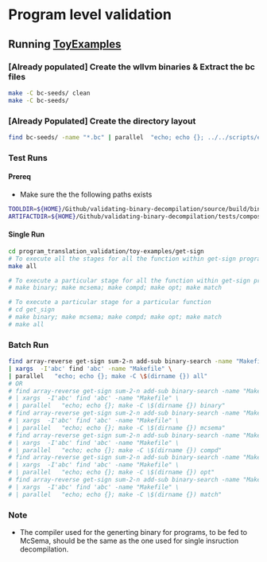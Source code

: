 # Program level validation

## Running [ToyExamples](https://github.com/sdasgup3/validating-binary-decompilation/tree/master/tests/program_translation_validation/toy-examples)

### [Already populated] Create the wllvm binaries & Extract the bc files
```bash
make -C bc-seeds/ clean
make -C bc-seeds/
```

### [Already Populated] Create the directory layout
```bash
find bc-seeds/ -name "*.bc" | parallel  "echo; echo {}; ../../scripts/extractor.py -P ${HOME}/Github/validating-binary-decompilation/source/build/lib/LLVMfunc-analyzer.so -O ./ {}"
```

### Test Runs
#### Prereq
  - Make sure the the following paths exists
  ```bash
  TOOLDIR=${HOME}/Github/validating-binary-decompilation/source/build/bin/
  ARTIFACTDIR=${HOME}/Github/validating-binary-decompilation/tests/compositional_artifacts_single_instruction_decompilation/
  ```

#### Single Run
```bash
cd program_translation_validation/toy-examples/get-sign
# To execute all the stages for all the function within get-sign program
make all

# To execute a particular stage for all the function within get-sign program
# make binary; make mcsema; make compd; make opt; make match

# To execute a particular stage for a particular function
# cd get_sign
# make binary; make mcsema; make compd; make opt; make match
# make all
```

### Batch Run
```bash
find array-reverse get-sign sum-2-n add-sub binary-search -name "Makefile" \
| xargs  -I'abc' find 'abc' -name "Makefile" \
| parallel   "echo; echo {}; make -C \$(dirname {}) all"
# OR
# find array-reverse get-sign sum-2-n add-sub binary-search -name "Makefile" \
# | xargs  -I'abc' find 'abc' -name "Makefile" \
# | parallel   "echo; echo {}; make -C \$(dirname {}) binary"
# find array-reverse get-sign sum-2-n add-sub binary-search -name "Makefile" \
# | xargs  -I'abc' find 'abc' -name "Makefile" \
# | parallel   "echo; echo {}; make -C \$(dirname {}) mcsema"  
# find array-reverse get-sign sum-2-n add-sub binary-search -name "Makefile" \
# | xargs  -I'abc' find 'abc' -name "Makefile" \
# | parallel   "echo; echo {}; make -C \$(dirname {}) compd"  
# find array-reverse get-sign sum-2-n add-sub binary-search -name "Makefile" \
# | xargs  -I'abc' find 'abc' -name "Makefile" \
# | parallel   "echo; echo {}; make -C \$(dirname {}) opt"  
# find array-reverse get-sign sum-2-n add-sub binary-search -name "Makefile" \
# | xargs  -I'abc' find 'abc' -name "Makefile" \
# | parallel   "echo; echo {}; make -C \$(dirname {}) match"  
```


### Note
  -  The compiler used for the generting binary for programs, to be fed to McSema, should be the same as the one used for single insruction decompilation.
